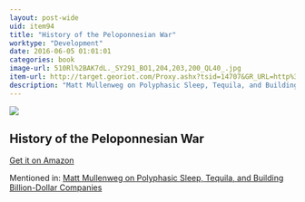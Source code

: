 ```yaml
---
layout: post-wide
uid: item94
title: "History of the Peloponnesian War"
worktype: "Development"
date: 2016-06-05 01:01:01
categories: book
image-url: 510Rl%2BAK7dL._SY291_BO1,204,203,200_QL40_.jpg
item-url: http://target.georiot.com/Proxy.ashx?tsid=14707&GR_URL=http%3A%2F%2Fwww.amazon.com%2FHistory-Peloponnesian-War-Thucydides%2Fdp%2F0140440399%2F
description: "Matt Mullenweg on Polyphasic Sleep, Tequila, and Building Billion-Dollar Companies"
---
```

<a href="http://target.georiot.com/Proxy.ashx?tsid=14707&GR_URL=http%3A%2F%2Fwww.amazon.com%2FHistory-Peloponnesian-War-Thucydides%2Fdp%2F0140440399%2F" target="blank"><img src="../../../../img/thumbs/510Rl%2BAK7dL._SY291_BO1,204,203,200_QL40_.jpg" class="prod-img"></a>
<h2>History of the Peloponnesian War</h2>
<p><a href="http://target.georiot.com/Proxy.ashx?tsid=14707&GR_URL=http%3A%2F%2Fwww.amazon.com%2FHistory-Peloponnesian-War-Thucydides%2Fdp%2F0140440399%2F" target="blank">Get it on Amazon</a><p>
<p>Mentioned in: <a href="http://fourhourworkweek.com/2015/02/09/matt-mullenweg/comment-page-3/" target="blank">Matt Mullenweg on Polyphasic Sleep, Tequila, and Building Billion-Dollar Companies</a></p>
